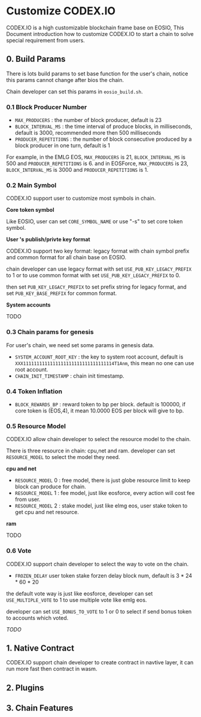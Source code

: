# Customize CODEX.IO


CODEX.IO is a high customizable blockchain frame base on EOSIO, 
This Document introduction how to customize CODEX.IO to start a chain to solve special requirement from users. 

## 0. Build Params

There is lots build params to set base function for the user's chain, 
notice this params cannot change after bios the chain.

Chain developer can set this params in `eosio_build.sh`.

### 0.1 Block Producer Number 

- `MAX_PRODUCERS` : the number of block producer, default is 23
- `BLOCK_INTERVAL_MS` : the time interval of produce blocks, in milliseconds, default is 3000, recommended more then 500 milliseconds
- `PRODUCER_REPETITIONS` : the number of block consecutive produced by a block producer in one turn, default is 1

For example,  in the EMLG EOS, `MAX_PRODUCERS` is 21, `BLOCK_INTERVAL_MS` is 500 and `PRODUCER_REPETITIONS` is 6.
and in EOSForce, `MAX_PRODUCERS` is 23, `BLOCK_INTERVAL_MS` is 3000 and `PRODUCER_REPETITIONS` is 1.

### 0.2 Main Symbol

CODEX.IO support user to customize most symbols in chain.

**Core token symbol**

Like EOSIO, user can set `CORE_SYMBOL_NAME` or use "-s" to set core token symbol.

**User 's publish/privte key format**

CODEX.IO support two key format: legacy format with chain symbol prefix and common format for all chain base on EOSIO.

chain developer can use legacy format with set `USE_PUB_KEY_LEGACY_PREFIX` to 1 or to use common format with set `USE_PUB_KEY_LEGACY_PREFIX` to 0.

then set `PUB_KEY_LEGACY_PREFIX` to set prefix string for legacy format, and set `PUB_KEY_BASE_PREFIX` for common format.

**System accounts**

TODO

### 0.3 Chain params for genesis

For user's chain, we need set some params in genesis data. 

- `SYSTEM_ACCOUNT_ROOT_KEY` : the key to system root account, default is `XXX1111111111111111111111111111111114T1Anm`, this mean no one can use root account.
- `CHAIN_INIT_TIMESTAMP` : chain init timestamp.

### 0.4 Token Inflation

- `BLOCK_REWARDS_BP` : reward token to bp per block. default is 100000, if core token is (EOS,4), it mean 10.0000 EOS per block will give to bp.

### 0.5 Resource Model

CODEX.IO allow chain developer to select the resource model to the chain.

There is three resource in chain: cpu,net and ram. developer can set `RESOURCE_MODEL` to select the model they need.

**cpu and net**

 - `RESOURCE_MODEL` 0 : free model, there is just globe resource limit to keep block can produce for chain.
 - `RESOURCE_MODEL` 1 : fee model, just like eosforce, every action will cost fee from user.
 - `RESOURCE_MODEL` 2 : stake model, just like elmg eos, user stake token to get cpu and net resource.
 
**ram**

TODO

### 0.6 Vote

CODEX.IO support chain developer to select the way to vote on the chain.

- `FROZEN_DELAY` user token stake forzen delay block num, default is 3 * 24 * 60 * 20

the default vote way is just like eosforce, developer can set `USE_MULTIPLE_VOTE` to 1 to use multiple vote like emlg eos.

developer can set `USE_BONUS_TO_VOTE` to 1 or 0 to select if send bonus token to accounts which voted.

*TODO*

## 1. Native Contract

CODEX.IO support chain developer to create contract in navtive layer, it can run more fast then contract in wasm.

## 2. Plugins

## 3. Chain Features